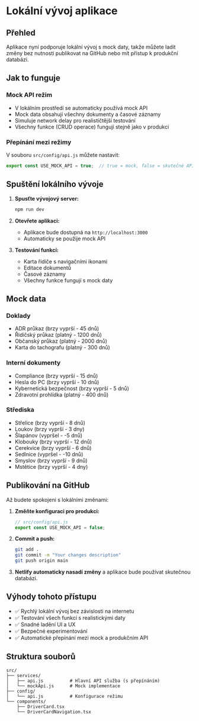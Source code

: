 # Lokální vývoj aplikace

## Přehled

Aplikace nyní podporuje lokální vývoj s mock daty, takže můžete ladit změny bez nutnosti publikovat na GitHub nebo mít přístup k produkční databázi.

## Jak to funguje

### Mock API režim
- V lokálním prostředí se automaticky používá mock API
- Mock data obsahují všechny dokumenty a časové záznamy
- Simuluje network delay pro realističtější testování
- Všechny funkce (CRUD operace) fungují stejně jako v produkci

### Přepínání mezi režimy
V souboru `src/config/api.js` můžete nastavit:
```javascript
export const USE_MOCK_API = true;  // true = mock, false = skutečné API
```

## Spuštění lokálního vývoje

1. **Spusťte vývojový server:**
   ```bash
   npm run dev
   ```

2. **Otevřete aplikaci:**
   - Aplikace bude dostupná na `http://localhost:3000`
   - Automaticky se použije mock API

3. **Testování funkcí:**
   - Karta řidiče s navigačními ikonami
   - Editace dokumentů
   - Časové záznamy
   - Všechny funkce fungují s mock daty

## Mock data

### Doklady
- ADR průkaz (brzy vyprší - 45 dnů)
- Řidičský průkaz (platný - 1200 dnů)
- Občanský průkaz (platný - 2000 dnů)
- Karta do tachografu (platný - 300 dnů)

### Interní dokumenty
- Compliance (brzy vyprší - 15 dnů)
- Hesla do PC (brzy vyprší - 10 dnů)
- Kybernetická bezpečnost (brzy vyprší - 5 dnů)
- Zdravotní prohlídka (platný - 400 dnů)

### Střediska
- Střelice (brzy vyprší - 8 dnů)
- Loukov (brzy vyprší - 3 dny)
- Šlapánov (vypršel - -5 dnů)
- Klobouky (brzy vyprší - 12 dnů)
- Cerekvice (brzy vyprší - 6 dnů)
- Sedlnice (vypršel - -10 dnů)
- Smyslov (brzy vyprší - 9 dnů)
- Mstětice (brzy vyprší - 4 dny)

## Publikování na GitHub

Až budete spokojeni s lokálními změnami:

1. **Změňte konfiguraci pro produkci:**
   ```javascript
   // src/config/api.js
   export const USE_MOCK_API = false;
   ```

2. **Commit a push:**
   ```bash
   git add .
   git commit -m "Your changes description"
   git push origin main
   ```

3. **Netlify automaticky nasadí změny** a aplikace bude používat skutečnou databázi.

## Výhody tohoto přístupu

- ✅ Rychlý lokální vývoj bez závislosti na internetu
- ✅ Testování všech funkcí s realistickými daty
- ✅ Snadné ladění UI a UX
- ✅ Bezpečné experimentování
- ✅ Automatické přepínání mezi mock a produkčním API

## Struktura souborů

```
src/
├── services/
│   ├── api.js          # Hlavní API služba (s přepínáním)
│   └── mockApi.js      # Mock implementace
├── config/
│   └── api.js          # Konfigurace režimu
└── components/
    ├── DriverCard.tsx
    └── DriverCardNavigation.tsx
```
